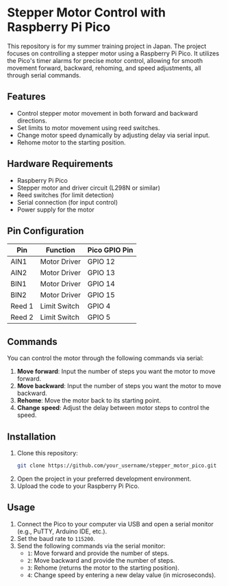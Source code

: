 # Stepper Motor Control with Raspberry Pi Pico

This repository is for my summer training project in Japan. The project focuses on controlling a stepper motor using a Raspberry Pi Pico. It utilizes the Pico's timer alarms for precise motor control, allowing for smooth movement forward, backward, rehoming, and speed adjustments, all through serial commands.

## Features
- Control stepper motor movement in both forward and backward directions.
- Set limits to motor movement using reed switches.
- Change motor speed dynamically by adjusting delay via serial input.
- Rehome motor to the starting position.

## Hardware Requirements
- Raspberry Pi Pico
- Stepper motor and driver circuit (L298N or similar)
- Reed switches (for limit detection)
- Serial connection (for input control)
- Power supply for the motor

## Pin Configuration
| Pin    | Function     | Pico GPIO Pin |
|--------|--------------|---------------|
| AIN1   | Motor Driver | GPIO 12       |
| AIN2   | Motor Driver | GPIO 13       |
| BIN1   | Motor Driver | GPIO 14       |
| BIN2   | Motor Driver | GPIO 15       |
| Reed 1 | Limit Switch | GPIO 4        |
| Reed 2 | Limit Switch | GPIO 5        |

## Commands
You can control the motor through the following commands via serial:
1. **Move forward**: Input the number of steps you want the motor to move forward.
2. **Move backward**: Input the number of steps you want the motor to move backward.
3. **Rehome**: Move the motor back to its starting point.
4. **Change speed**: Adjust the delay between motor steps to control the speed.

## Installation
1. Clone this repository:
   ```bash
   git clone https://github.com/your_username/stepper_motor_pico.git
2. Open the project in your preferred development environment.
3. Upload the code to your Raspberry Pi Pico.
 
## Usage
1. Connect the Pico to your computer via USB and open a serial monitor (e.g., PuTTY, Arduino IDE, etc.).
2. Set the baud rate to `115200`.
3. Send the following commands via the serial monitor:
   - `1`: Move forward and provide the number of steps.
   - `2`: Move backward and provide the number of steps.
   - `3`: Rehome (returns the motor to the starting position).
   - `4`: Change speed by entering a new delay value (in microseconds).
